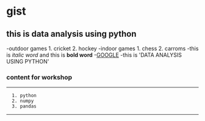 # gist
## this is data analysis using python
-outdoor games
      1. cricket
      2. hockey
-indoor games
      1. chess
      2. carroms
-this is *italic word* and this is **bold word**
-[GOOGLE](https://www.google.com)
-this is 'DATA ANALYSIS USING PYTHON'
### content for workshop
*** 
      1. python
      2. numpy
      3. pandas
***
